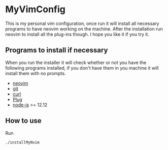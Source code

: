 # MyVimConfig

This is my personal vim configuration, once run it will install all necessary programs to have neovim working on the machine. After the installation run neovim to install all the plug-ins though. I hope you like it if you try it.

## Programs to install if necessary

When you run the installer it will check whether or not you have the following programs installed, if you don't have them in you machine it will install them with no prompts.

- [neovim](https://neovim.io/)
- [git](https://git-scm.com/)
- [curl](https://curl.se/)
- [Plug](https://github.com/junegunn/vim-plug)
- [node-js](https://nodejs.org/en/download/) >= 12.12

## How to use

Run

```
./installMyNvim
```
